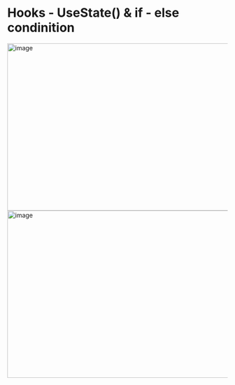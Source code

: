 # Hooks - UseState() & if - else condinition

<img width="681" height="383" alt="image" src="https://github.com/user-attachments/assets/a4eacf6d-3e24-4327-8a80-1f27994a93dc" />

<img width="681" height="383" alt="image" src="https://github.com/user-attachments/assets/d4e98ba5-0b7a-4322-bc2e-0806c099be3a" />



